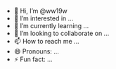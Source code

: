 - 👋 Hi, I’m @ww19w
- 👀 I’m interested in ...
- 🌱 I’m currently learning ...
- 💞️ I’m looking to collaborate on ...
- 📫 How to reach me ...
- 😄 Pronouns: ...
- ⚡ Fun fact: ...

<!---
ww19w/ww19w is a ✨ special ✨ repository because its `README.md` (this file) appears on your GitHub profile.
You can click the Preview link to take a look at your changes.
--->
